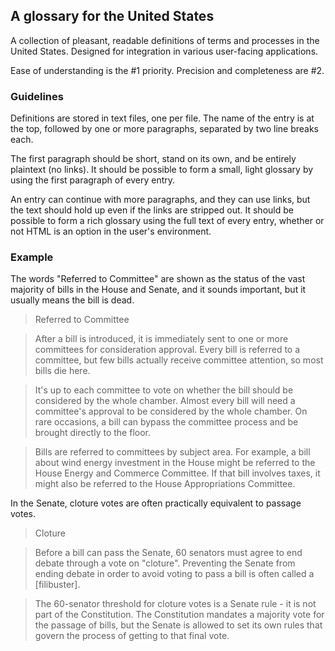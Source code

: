 ## A glossary for the United States

A collection of pleasant, readable definitions of terms and processes in the United States. Designed for integration in various user-facing applications. 

Ease of understanding is the #1 priority. Precision and completeness are #2.

### Guidelines

Definitions are stored in text files, one per file. The name of the entry is at the top, followed by one or more paragraphs, separated by two line breaks each.

The first paragraph should be short, stand on its own, and be entirely plaintext (no links). It should be possible to form a small, light glossary by using the first paragraph of every entry.

An entry can continue with more paragraphs, and they can use links, but the text should hold up even if the links are stripped out. It should be possible to form a rich glossary using the full text of every entry, whether or not HTML is an option in the user's environment.

### Example

The words "Referred to Committee" are shown as the status of the vast majority of bills in the House and Senate, and it sounds important, but it usually means the bill is dead.

> Referred to Committee

> After a bill is introduced, it is immediately sent to one or more committees for consideration approval. Every bill is referred to a committee, but few bills actually receive committee attention, so most bills die here.

> It's up to each committee to vote on whether the bill should be considered by the whole chamber. Almost every bill will need a committee's approval to be considered by the whole chamber. On rare occasions, a bill can bypass the committee process and be brought directly to the floor.

> Bills are referred to committees by subject area. For example, a bill about wind energy investment in the House might be referred to the House Energy and Commerce Committee. If that bill involves taxes, it might also be referred to the House Appropriations Committee.

In the Senate, cloture votes are often practically equivalent to passage votes.

> Cloture

> Before a bill can pass the Senate, 60 senators must agree to end debate through a vote on "cloture". Preventing the Senate from ending debate in order to avoid voting to pass a bill is often called a [filibuster].

> The 60-senator threshold for cloture votes is a Senate rule - it is not part of the Constitution. The Constitution mandates a majority vote for the passage of bills, but the Senate is allowed to set its own rules that govern the process of getting to that final vote.
